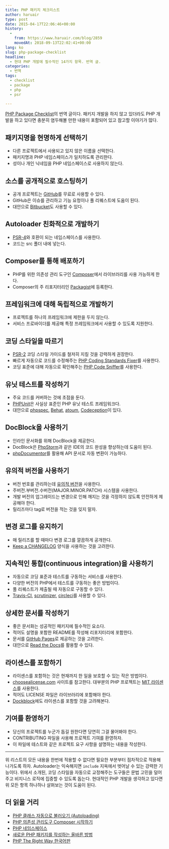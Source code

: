 ```yaml
---
title: PHP 패키지 체크리스트
author: haruair
type: post
date: 2015-04-17T22:06:46+00:00
history:
  - 
    from: https://www.haruair.com/blog/2859
    movedAt: 2018-09-13T22:02:41+00:00
lang: ko
slug: php-package-checklist
headline:
  - 현대 PHP 개발에 필수적인 14가지 항목. 번역 글.
categories:
  - 번역
tags:
  - checklist
  - package
  - php
  - psr

---
```

[PHP Package Checklist][1]의 번역 글이다. 패키지 개발을 하지 않고 있더라도 PHP 개발을 하고 있다면 충분히 염두해볼 만한 내용이 포함되어 있고 참고할 이야기가 많다.

## 패키지명을 현명하게 선택하기

  * 다른 프로젝트에서 사용되고 있지 않은 이름을 선택한다.
  * 패키지명과 PHP 네임스페이스가 일치하도록 관리한다.
  * 성이나 개인 닉네임을 PHP 네임스페이스로 사용하지 않는다.

## 소스를 공개적으로 호스팅하기

  * 공개 프로젝트는 [GitHub][2]를 무료로 사용할 수 있다.
  * GitHub은 이슈를 관리하고 기능 요청이나 풀 리퀘스트에 도움이 된다.
  * 대안으로 [Bitbucket][3]도 사용할 수 있다.

## Autoloader 친화적으로 개발하기

  * [PSR-4][4]와 호환이 되는 네임스페이스를 사용한다.
  * 코드는 src 폴더 내에 넣는다.

## Composer를 통해 배포하기

  * PHP를 위한 의존성 관리 도구인 [Composer][5]에서 라이브러리를 사용 가능하게 한다.
  * Composer의 주 리포지터리인 [Packagist][6]에 등록한다.

## 프레임워크에 대해 독립적으로 개발하기

  * 프로젝트를 하나의 프레임워크에 제한을 두지 않는다.
  * 서비스 프로바이더를 제공해 특정 프레임워크에서 사용할 수 있도록 지원한다.

## 코딩 스타일을 따르기

  * [PSR-2][7] 코딩 스타일 가이드를 철저히 지킬 것을 강력하게 권장한다.
  * 빠르게 자동으로 코드를 수정해주는 [PHP Coding Standards Fixer][8]를 사용한다.
  * 코딩 표준에 대해 자동으로 확인해주는 [PHP Code Sniffer][9]를 사용한다.

## 유닛 테스트를 작성하기

  * 주요 코드를 커버하는 것에 초점을 둔다.
  * [PHPUnit][10]은 사실상 표준인 PHP 유닛 테스트 프레임워크다.
  * 대안으로 [phpspec][11], [Behat][12], [atoum][13], [Codeception][14]이 있다.

## DocBlock을 사용하기

  * 인라인 문서화를 위해 DocBlock을 제공한다.
  * DocBlock은 [PhpStorm][15]과 같은 IDE의 코드 완성을 향상하는데 도움이 된다.
  * [phpDocumentor][16]를 활용해 API 문서로 자동 변환이 가능하다.

## 유의적 버전을 사용하기

  * 버전 번호를 관리하는데 [유의적 버전][17]을 사용한다.
  * 주버전.부버전.수버전(MAJOR.MINOR.PATCH) 시스템을 사용한다.
  * 개발 버전의 업그레이드는 변경으로 인해 깨지는 것을 걱정하지 않도록 안전하게 제공해야 한다.
  * 릴리즈마다 tag로 버전을 적는 것을 잊지 말자.

## 변경 로그를 유지하기

  * 매 릴리즈를 할 때마다 변경 로그를 깔끔하게 공개한다.
  * [Keep a CHANGELOG][18] 양식을 사용하는 것을 고려한다.

## 지속적인 통합(continuous integration)을 사용하기

  * 자동으로 코딩 표준과 테스트를 구동하는 서비스를 사용한다.
  * 다양한 버전의 PHP에서 테스트를 구동하는 좋은 방법이다.
  * 풀 리퀘스트가 제출될 때 자동으로 구동할 수 있다.
  * [Travis-CI][19], [scrutinizer][20], [circleci][21]를 사용할 수 있다.

## 상세한 문서를 작성하기

  * 좋은 문서화는 성공적인 패키지에 필수적인 요소다.
  * 적어도 설명을 포함한 README를 작성해 리포지터리에 포함한다.
  * 문서를 [GitHub Pages][22]로 제공하는 것을 고려한다.
  * 대안으로 [Read the Docs][23]를 활용할 수 있다.

## 라이센스를 포함하기

  * 라이센스를 포함하는 것은 현재까지 한 일을 보호할 수 있는 작은 방법이다.
  * [choosealicense.com][24] 사이트를 참고한다. 대부분의 PHP 프로젝트는 [MIT 라이센스][25]를 사용한다.
  * 적어도 LICENSE 파일은 라이브러리에 포함해야 한다.
  * [Dockblock][26]에도 라이센스를 포함할 것을 고려해본다.

## 기여를 환영하기

  * 당신의 프로젝트를 누군가 돕길 원한다면 당연히 그걸 물어봐야 한다.
  * CONTRIBUTING 파일을 사용해 프로젝트 기여를 환영하자.
  * 이 파일에 테스트와 같은 프로젝트 요구 사항을 설명하는 내용을 작성한다.

* * *

위 리스트의 모든 내용을 한번에 적용할 수 없다면 필요한 부분부터 점차적으로 적용해 나가도록 하자. Autoloader는 익숙해지면 `include` 지옥에서 벗어날 수 있는 강력한 기능이다. 위에서 소개된, 코딩 스타일을 자동으로 교정해주는 도구들은 문법 고민을 덜어주고 비지니스 로직에 집중할 수 있도록 돕는다. 현대적인 PHP 개발을 생각하고 있다면 위 모든 항목 하나하나 살펴보는 것이 도움이 된다.

## 더 읽을 거리

  * [PHP 클래스 자동으로 불러오기 (Autoloading)][27]
  * [PHP 의존성 관리도구 Composer 시작하기][28]
  * [PHP 네임스페이스][29]
  * [새로운 PHP 패키지를 작성하는 올바른 방법][30]
  * [PHP The Right Way 한국어판][31]

 [1]: http://phppackagechecklist.com/
 [2]: http://github.com
 [3]: http://bitbucket.org
 [4]: http://www.php-fig.org/psr/psr-4/
 [5]: https://getcomposer.org/
 [6]: https://packagist.org/
 [7]: https://github.com/php-fig/fig-standards/blob/master/accepted/PSR-2-coding-style-guide.md
 [8]: http://cs.sensiolabs.org/
 [9]: https://github.com/squizlabs/PHP_CodeSniffer
 [10]: https://phpunit.de/
 [11]: http://www.phpspec.net/en/latest/
 [12]: http://docs.behat.org/en/v2.5/
 [13]: https://github.com/atoum/
 [14]: http://codeception.com/
 [15]: https://www.jetbrains.com/phpstorm/
 [16]: http://www.phpdoc.org/
 [17]: http://semver.org/lang/ko/
 [18]: http://keepachangelog.com/
 [19]: https://travis-ci.org/
 [20]: https://scrutinizer-ci.com/
 [21]: https://circleci.com/
 [22]: https://pages.github.com/
 [23]: https://readthedocs.org/
 [24]: http://choosealicense.com/
 [25]: http://opensource.org/licenses/MIT
 [26]: http://www.phpdoc.org/docs/latest/references/phpdoc/tags/license.html
 [27]: http://haruair.com/blog/2323
 [28]: http://haruair.com/blog/1860
 [29]: http://haruair.com/blog/2843
 [30]: http://haruair.com/blog/2728
 [31]: http://modernpug.github.io/php-the-right-way/

